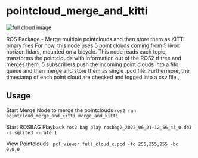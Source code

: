 # pointcloud_merge_and_kitti

![full cloud image](https://https://github.com/nerovalerius/pointcloud_merge_and_kitti/blob/main/images/merged_cloud.jpg)



ROS Package - Merge multiple pointclouds and then store them as KITTI binary files
For now, this node uses 5 point clouds coming from 5 livox horizon lidars, mounted on a bicycle.
This node reads each topic, transforms the pointclouds with information out of the ROS2 tf tree and merges them.
5 subscribers push the incoming point clouds into a fifo queue and then merge and store them as single .pcd file.
Furthermore, the timestamp of each point cloud are checked and logged into a csv file.,

## Usage
Start Merge Node to merge the pointclouds
```ros2 run pointcloud_merge_and_kitti merge_and_kitti```

Start ROSBAG Playback
```ros2 bag play rosbag2_2022_06_21-12_56_43_0.db3 -s sqlite3 --rate 1```

View Pointclouds
``` pcl_viewer full_cloud_x.pcd -fc 255,255,255 -bc 0,0,0```

